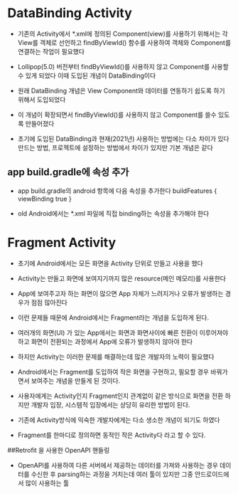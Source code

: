 # DataBinding Activity
* 기존의 Activity에서 *.xml에 정의된 Component(view)를 사용하기 위해서는
  각 View를 객체로 선언하고 findByViewId() 함수를 사용하여 객체와 Component를 연결하는
  작업이 필요했다

* Lollipop(5.0) 버전부터 findByViewId()를 사용하지 않고 Component를 사용할 수 있게 되었다
  이때 도입된 개념이 DataBinding이다

* 원래 DataBinding 개념은 View Component와 데이터를 연동하기 쉽도록 하기 위해서 도입되었다
* 이 개념이 확장되면서 findByViewId()를 사용하지 않고 Component를 쓸수 있도록 만들어졌다
* 초기에 도입된 DataBinding과 현재(2021년) 사용하는 방법에는 다소 차이가 있다
  만드는 방법, 프로젝트에 설정하는 방법에서 차이가 있지만 기본 개념은 같다

## app build.gradle에 속성 추가
* app build.gradle의 android 항목에 다음 속성을 추가한다
  buildFeatures {
  viewBinding true
  }

* old Android에서는 *.xml 파일에 직접 binding하는 속성을 추가해야 한다

# Fragment Activity
* 초기에 Android에서는 모든 화면을 Activity 단위로 만들고 사용을 했다
* Activity는 만들고 화면에 보여지기까지 많은 resource(메인 메모리)를 사용한다
* App에 보여주고자 하는 화면이 많으면 App 자체가 느려지거나 오류가 발생하는 경우가 점점 많아진다
* 이런 문제들 때문에 Android에서는 Fragment라는 개념을 도입하게 된다.
* 여러개의 화면(UI) 가 있는 App에서는 화면과 화면사이에 빠른 전환이 이루어져야 하고
  화면이 전환되는 과정에서 App에 오류가 발생하지 않아야 한다
* 하지만 Activity는 이러한 문제를 해결하는데 많은 개발자의 노력이 필요했다
* Android에서는 Fragment를 도입하여 작은 화면을 구현하고, 필요할 경우 바꿔가면서 보여주는
  개념을 만들게 된 것이다.
* 사용자에게는 Activity인지 Fragment인지 관계없이 같은 방식으로 화면을 전환 하지만
  개발자 입장, 시스템적 입장에서는 상당히 유리한 방법이 된다.
* 기존에 Activity방식에 익숙한 개발자에게는 다소 생소한 개념이 되기도 하였다

* Fragment를 한마디로 정의하면 동적인 작은 Activity다 라고 할 수 있다.

##Retrofit 을 사용한 OpenAPI 핸들링
* OpenAPI를 사용하여 다른 서버에서 제공하는 데이터를 가져와 사용하는 경우
데이터를 수신한 후 parsing하는 과정을 거치는데
  여러 툴이 있지만 그중 안드로이드에서 많이 사용하는 툴
  
